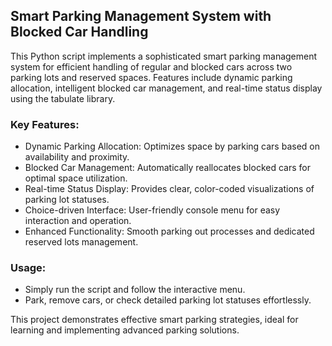 ## Smart Parking Management System with Blocked Car Handling

This Python script implements a sophisticated smart parking management system for efficient handling of regular and blocked cars across two parking lots and reserved spaces. Features include dynamic parking allocation, intelligent blocked car management, and real-time status display using the tabulate library. 

### Key Features:
- Dynamic Parking Allocation: Optimizes space by parking cars based on availability and proximity.
- Blocked Car Management: Automatically reallocates blocked cars for optimal space utilization.
- Real-time Status Display: Provides clear, color-coded visualizations of parking lot statuses.
- Choice-driven Interface: User-friendly console menu for easy interaction and operation.
- Enhanced Functionality: Smooth parking out processes and dedicated reserved lots management.

### Usage:
- Simply run the script and follow the interactive menu.
- Park, remove cars, or check detailed parking lot statuses effortlessly.

This project demonstrates effective smart parking strategies, ideal for learning and implementing advanced parking solutions.

